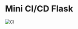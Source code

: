 # Mini CI/CD Flask

![CI](https://github.com/amieldylan/mini-ci-cd-flask/actions/workflows/ci.yml/badge.svg)